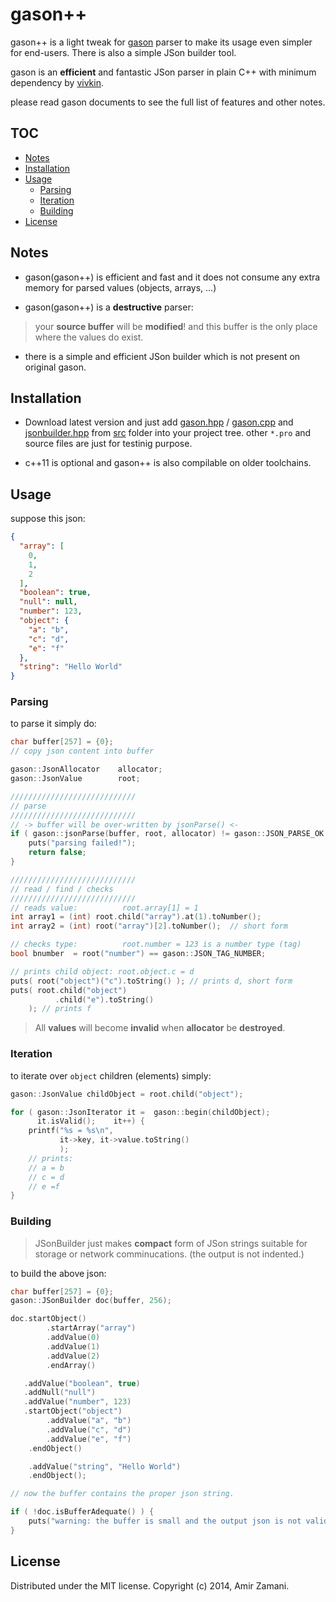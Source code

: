 # gason++

gason++ is a light tweak for [gason](https://github.com/vivkin/gason) parser to make its usage even simpler for end-users.
There is also a simple JSon builder tool.

gason is an **efficient** and fantastic JSon parser in plain C++ with minimum dependency by [vivkin](https://github.com/vivkin).

please read gason documents to see the full list of features and other notes.

## TOC
- [Notes](#Notes)
- [Installation](#installation)
- [Usage](#usage)
    - [Parsing](#parsing)
    - [Iteration](#iteration)
    - [Building](#building)
- [License](#license)

## Notes

* gason(gason++) is efficient and fast and it does not consume any extra memory for parsed values (objects, arrays, ...)

* gason(gason++) is a **destructive** parser:
> your **source buffer** will be **modified**! and this buffer is the only place where the values do exist.

* there is a simple and efficient JSon builder which is not present on original gason.


## Installation

* Download latest version and just add [gason.hpp](./src/gason.hpp) / [gason.cpp](./src/gason.cpp) and [jsonbuilder.hpp](./src/jsonbuilder.hpp) from [src](./src) folder into your project tree. other `*.pro` and source files are just for testinig purpose.

* c++11 is optional and gason++ is also compilable on older toolchains. 


## Usage
suppose this json:
```json
{
  "array": [
    0,
    1,
    2
  ],
  "boolean": true,
  "null": null,
  "number": 123,
  "object": {
    "a": "b",
    "c": "d",
    "e": "f"
  },
  "string": "Hello World"
}
```

### Parsing
to parse it simply do:
```cpp
char buffer[257] = {0};
// copy json content into buffer

gason::JsonAllocator    allocator;
gason::JsonValue        root;

////////////////////////////
// parse
////////////////////////////
// -> buffer will be over-written by jsonParse() <-
if ( gason::jsonParse(buffer, root, allocator) != gason::JSON_PARSE_OK ) {
    puts("parsing failed!");
    return false;
}

////////////////////////////
// read / find / checks
////////////////////////////
// reads value:          root.array[1] = 1
int array1 = (int) root.child("array").at(1).toNumber();
int array2 = (int) root("array")[2].toNumber();  // short form

// checks type:          root.number = 123 is a number type (tag)
bool bnumber  = root("number") == gason::JSON_TAG_NUMBER;

// prints child object: root.object.c = d
puts( root("object")("c").toString() ); // prints d, short form
puts( root.child("object")
          .child("e").toString()
    ); // prints f
```
> All **values** will become **invalid** when **allocator** be **destroyed**.

### Iteration
to iterate over `object` children (elements) simply:
```cpp
gason::JsonValue childObject = root.child("object");

for ( gason::JsonIterator it =  gason::begin(childObject);
      it.isValid();    it++) {
    printf("%s = %s\n",
           it->key, it->value.toString()
           );
    // prints:
    // a = b
    // c = d
    // e =f
}
```

### Building

> JSonBuilder just makes **compact** form of JSon strings suitable for storage or network comminucations. (the output is not indented.)

to build the above json:
```cpp
char buffer[257] = {0};
gason::JSonBuilder doc(buffer, 256);

doc.startObject()
        .startArray("array")
        .addValue(0)
        .addValue(1)
        .addValue(2)
        .endArray()

   .addValue("boolean", true)
   .addNull("null")
   .addValue("number", 123)
   .startObject("object")
        .addValue("a", "b")
        .addValue("c", "d")
        .addValue("e", "f")
    .endObject()

    .addValue("string", "Hello World")
    .endObject();

// now the buffer contains the proper json string.

if ( !doc.isBufferAdequate() ) {
    puts("warning: the buffer is small and the output json is not valid.");
}
```

## License
Distributed under the MIT license. Copyright (c) 2014, Amir Zamani.
